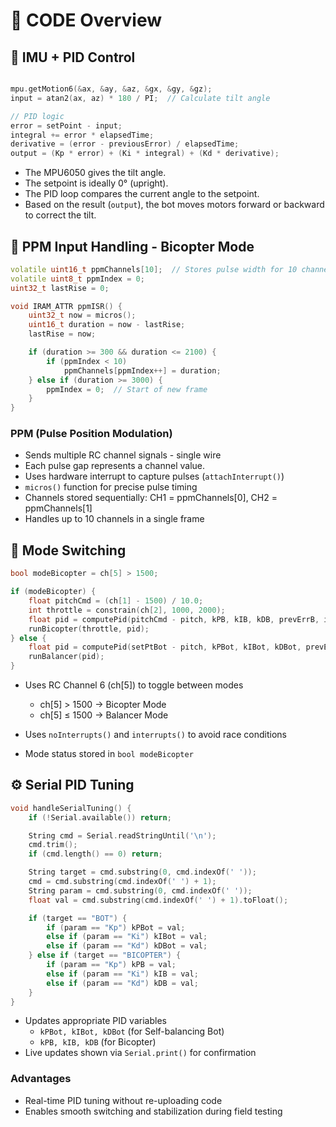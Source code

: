 #  👾 CODE Overview 
## 📐 IMU + PID Control
```cpp

mpu.getMotion6(&ax, &ay, &az, &gx, &gy, &gz);
input = atan2(ax, az) * 180 / PI;  // Calculate tilt angle

// PID logic
error = setPoint - input;
integral += error * elapsedTime;
derivative = (error - previousError) / elapsedTime;
output = (Kp * error) + (Ki * integral) + (Kd * derivative);
```
- The MPU6050 gives the tilt angle.
- The setpoint is ideally 0° (upright).
- The PID loop compares the current angle to the setpoint.
- Based on the result (`output`), the bot moves motors forward or backward to correct the tilt.

## 📡 PPM Input Handling - Bicopter Mode
```cpp
volatile uint16_t ppmChannels[10];  // Stores pulse width for 10 channels
volatile uint8_t ppmIndex = 0;
uint32_t lastRise = 0;

void IRAM_ATTR ppmISR() {
    uint32_t now = micros();
    uint16_t duration = now - lastRise;
    lastRise = now;

    if (duration >= 300 && duration <= 2100) {
        if (ppmIndex < 10)
            ppmChannels[ppmIndex++] = duration;
    } else if (duration >= 3000) {
        ppmIndex = 0;  // Start of new frame
    }
}
```
### PPM (Pulse Position Modulation) 
- Sends multiple RC channel signals  - single wire
- Each pulse gap represents a channel value. 
- Uses hardware interrupt to capture pulses (`attachInterrupt()`)
- `micros()` function for precise pulse timing
- Channels stored sequentially: CH1 = ppmChannels[0], CH2 = ppmChannels[1]
- Handles up to 10 channels in a single frame

## 🔀 Mode Switching
```cpp
bool modeBicopter = ch[5] > 1500;

if (modeBicopter) {
    float pitchCmd = (ch[1] - 1500) / 10.0;
    int throttle = constrain(ch[2], 1000, 2000);
    float pid = computePid(pitchCmd - pitch, kPB, kIB, kDB, prevErrB, intB, lastB);
    runBicopter(throttle, pid);
} else {
    float pid = computePid(setPtBot - pitch, kPBot, kIBot, kDBot, prevErrBot, intBot, lastBot);
    runBalancer(pid);
}
```
- Uses RC Channel 6 (ch[5]) to toggle between modes
   - ch[5] > 1500 → Bicopter Mode
   - ch[5] ≤ 1500 → Balancer Mode

- Uses `noInterrupts()` and `interrupts()` to avoid race conditions
- Mode status stored in `bool modeBicopter`

## ⚙️ Serial PID Tuning
```cpp
void handleSerialTuning() {
    if (!Serial.available()) return;

    String cmd = Serial.readStringUntil('\n');
    cmd.trim();
    if (cmd.length() == 0) return;

    String target = cmd.substring(0, cmd.indexOf(' '));
    cmd = cmd.substring(cmd.indexOf(' ') + 1);
    String param = cmd.substring(0, cmd.indexOf(' '));
    float val = cmd.substring(cmd.indexOf(' ') + 1).toFloat();

    if (target == "BOT") {
        if (param == "Kp") kPBot = val;
        else if (param == "Ki") kIBot = val;
        else if (param == "Kd") kDBot = val;
    } else if (target == "BICOPTER") {
        if (param == "Kp") kPB = val;
        else if (param == "Ki") kIB = val;
        else if (param == "Kd") kDB = val;
    }
}
```

- Updates appropriate PID variables
  - `kPBot, kIBot, kDBot` (for Self-balancing Bot)
  - `kPB, kIB, kDB` (for Bicopter)
- Live updates shown via `Serial.print()` for confirmation

### Advantages
- Real-time PID tuning without re-uploading code
- Enables smooth switching and stabilization during field testing
